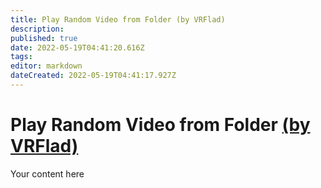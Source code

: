 ```yaml
---
title: Play Random Video from Folder (by VRFlad)
description: 
published: true
date: 2022-05-19T04:41:20.616Z
tags: 
editor: markdown
dateCreated: 2022-05-19T04:41:17.927Z
---
```


# Play Random Video from Folder [(by VRFlad)](https://www.twitch.tv/VRFlad) 
Your content here